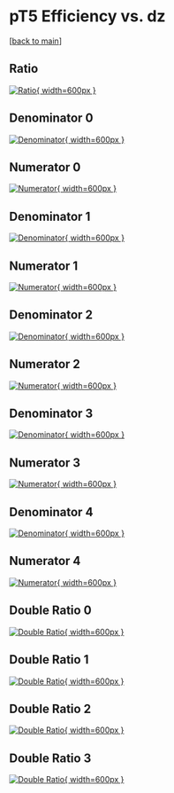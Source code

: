 # pT5 Efficiency vs. dz

[[back to main](./)]



## Ratio

[![Ratio](../mtv/var/pT5_vtr_0_0_eff_dz.png){ width=600px }](../mtv/var/pT5_vtr_0_0_eff_dz.pdf)

## Denominator 0

[![Denominator](../mtv/den/pT5_vtr_0_0_eff_dz_den0.png){ width=600px }](../mtv/den/pT5_vtr_0_0_eff_dz_den0.pdf)

## Numerator 0

[![Numerator](../mtv/num/pT5_vtr_0_0_eff_dz_num0.png){ width=600px }](../mtv/num/pT5_vtr_0_0_eff_dz_num0.pdf)

## Denominator 1

[![Denominator](../mtv/den/pT5_vtr_0_0_eff_dz_den1.png){ width=600px }](../mtv/den/pT5_vtr_0_0_eff_dz_den1.pdf)

## Numerator 1

[![Numerator](../mtv/num/pT5_vtr_0_0_eff_dz_num1.png){ width=600px }](../mtv/num/pT5_vtr_0_0_eff_dz_num1.pdf)

## Denominator 2

[![Denominator](../mtv/den/pT5_vtr_0_0_eff_dz_den2.png){ width=600px }](../mtv/den/pT5_vtr_0_0_eff_dz_den2.pdf)

## Numerator 2

[![Numerator](../mtv/num/pT5_vtr_0_0_eff_dz_num2.png){ width=600px }](../mtv/num/pT5_vtr_0_0_eff_dz_num2.pdf)

## Denominator 3

[![Denominator](../mtv/den/pT5_vtr_0_0_eff_dz_den3.png){ width=600px }](../mtv/den/pT5_vtr_0_0_eff_dz_den3.pdf)

## Numerator 3

[![Numerator](../mtv/num/pT5_vtr_0_0_eff_dz_num3.png){ width=600px }](../mtv/num/pT5_vtr_0_0_eff_dz_num3.pdf)

## Denominator 4

[![Denominator](../mtv/den/pT5_vtr_0_0_eff_dz_den4.png){ width=600px }](../mtv/den/pT5_vtr_0_0_eff_dz_den4.pdf)

## Numerator 4

[![Numerator](../mtv/num/pT5_vtr_0_0_eff_dz_num4.png){ width=600px }](../mtv/num/pT5_vtr_0_0_eff_dz_num4.pdf)

## Double Ratio 0

[![Double Ratio](../mtv/ratio/pT5_vtr_0_0_eff_dz_ratio0.png){ width=600px }](../mtv/ratio/pT5_vtr_0_0_eff_dz_ratio0.pdf)

## Double Ratio 1

[![Double Ratio](../mtv/ratio/pT5_vtr_0_0_eff_dz_ratio1.png){ width=600px }](../mtv/ratio/pT5_vtr_0_0_eff_dz_ratio1.pdf)

## Double Ratio 2

[![Double Ratio](../mtv/ratio/pT5_vtr_0_0_eff_dz_ratio2.png){ width=600px }](../mtv/ratio/pT5_vtr_0_0_eff_dz_ratio2.pdf)

## Double Ratio 3

[![Double Ratio](../mtv/ratio/pT5_vtr_0_0_eff_dz_ratio3.png){ width=600px }](../mtv/ratio/pT5_vtr_0_0_eff_dz_ratio3.pdf)

